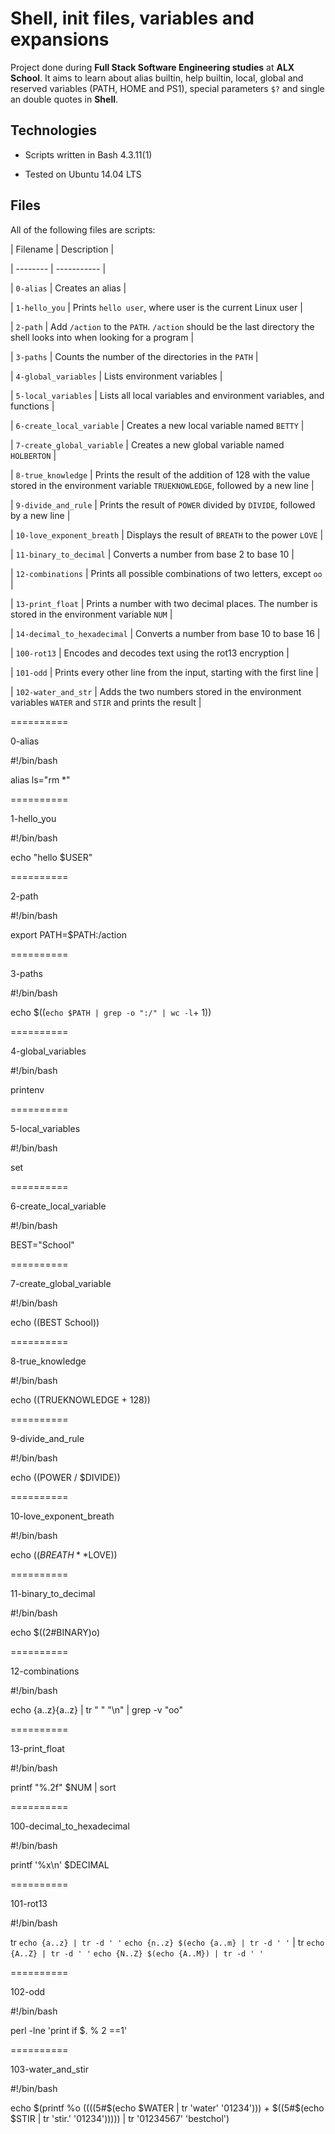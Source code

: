 # Shell, init files, variables and expansions

		



		

Project done during **Full Stack Software Engineering studies** at **ALX School**. It aims to learn about alias builtin, help builtin, local, global and reserved variables (PATH, HOME and PS1), special parameters `$?` and single an double quotes in **Shell**.

		



		

## Technologies

		

* Scripts written in Bash 4.3.11(1)

		

* Tested on Ubuntu 14.04 LTS

		



		

## Files

		

All of the following files are scripts:

		



		

| Filename | Description |

		

| -------- | ----------- |

		

| `0-alias` | Creates an alias |

		

| `1-hello_you` | Prints `hello user`, where user is the current Linux user |

		

| `2-path` | Add `/action` to the `PATH`. `/action` should be the last directory the shell looks into when looking for a program |

		

| `3-paths` | Counts the number of the directories in the `PATH` |

		

| `4-global_variables` | Lists environment variables |

		

| `5-local_variables` | Lists all local variables and environment variables, and functions |

		

| `6-create_local_variable` | Creates a new local variable named `BETTY` |

		

| `7-create_global_variable` | Creates a new global variable named `HOLBERTON` |

		

| `8-true_knowledge` | Prints the result of the addition of 128 with the value stored in the environment variable `TRUEKNOWLEDGE`, followed by a new line |

		

| `9-divide_and_rule` | Prints the result of `POWER` divided by `DIVIDE`, followed by a new line |

		

| `10-love_exponent_breath` | Displays the result of `BREATH` to the power `LOVE` |

		

| `11-binary_to_decimal` | Converts a number from base 2 to base 10 |

		

| `12-combinations` | Prints all possible combinations of two letters, except `oo` |

		

| `13-print_float` | Prints a number with two decimal places. The number is stored in the environment variable `NUM` |

		

| `14-decimal_to_hexadecimal` | Converts a number from base 10 to base 16 |

		

| `100-rot13` | Encodes and decodes text using the rot13 encryption |

		

| `101-odd` | Prints every other line from the input, starting with the first line |

		

| `102-water_and_str` | Adds the two numbers stored in the environment variables `WATER` and `STIR` and prints the result |



==========

0-alias



#!/bin/bash

alias ls="rm *"



==========

1-hello_you



#!/bin/bash

echo "hello $USER"



==========

2-path



#!/bin/bash

export PATH=$PATH:/action



==========

3-paths



#!/bin/bash

echo $((`echo $PATH | grep -o ":/" | wc -l`+ 1))



==========

4-global_variables



#!/bin/bash

printenv



==========

5-local_variables



#!/bin/bash

set



==========

6-create_local_variable



#!/bin/bash

BEST="School"



==========

7-create_global_variable



#!/bin/bash

echo $(($BEST School))



==========

8-true_knowledge



#!/bin/bash

echo $(($TRUEKNOWLEDGE + 128))



==========

9-divide_and_rule



#!/bin/bash

echo $(($POWER / $DIVIDE))



==========

10-love_exponent_breath



#!/bin/bash

echo $((BREATH**$LOVE))



==========

11-binary_to_decimal



#!/bin/bash

echo $((2#BINARY)o)



==========

12-combinations



#!/bin/bash

echo {a..z}{a..z} | tr " " "\n" | grep -v "oo"



==========

13-print_float



#!/bin/bash

printf "%.2f" $NUM | sort



==========

100-decimal_to_hexadecimal



#!/bin/bash

printf '%x\n' $DECIMAL



==========

101-rot13



#!/bin/bash

tr `echo {a..z} | tr -d ' '` `echo {n..z} $(echo {a..m} | tr -d ' '` | tr `echo {A..Z} | tr -d ' '` `echo {N..Z} $(echo {A..M}) | tr -d ' '`



==========

102-odd



#!/bin/bash

perl -lne 'print if $. % 2 ==1'



==========

103-water_and_stir



#!/bin/bash

echo $(printf %o $(($((5#$(echo $WATER | tr 'water' '01234'))) + $((5#$(echo $STIR | tr 'stir.' '01234'))))) | tr '01234567' 'bestchol')


